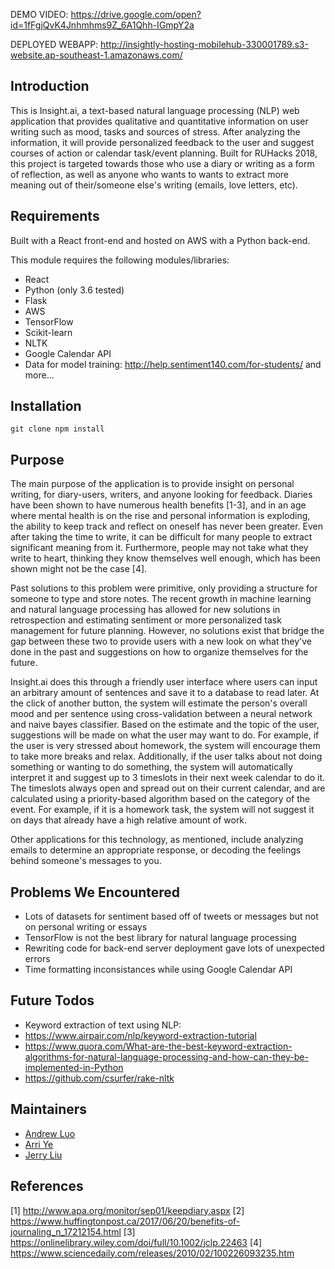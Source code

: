 DEMO VIDEO: https://drive.google.com/open?id=1fFgjQvK4Jnhmhms9Z_6A1Qhh-IGmpY2a

DEPLOYED WEBAPP: http://insightly-hosting-mobilehub-330001789.s3-website.ap-southeast-1.amazonaws.com/

## Introduction

This is Insight.ai, a text-based natural language processing (NLP) web application that provides qualitative and quantitative information on user writing such as mood, tasks and sources of stress. After analyzing the information, it will provide personalized feedback to the user and suggest courses of action or calendar task/event planning. Built for RUHacks 2018, this project is targeted towards those who use a diary or writing as a form of reflection, as well as anyone who wants to wants to extract more meaning out of their/someone else's writing (emails, love letters, etc).

## Requirements

Built with a React front-end and hosted on AWS with a Python back-end.

This module requires the following modules/libraries:

* React
* Python (only 3.6 tested)
* Flask
* AWS
* TensorFlow
* Scikit-learn
* NLTK
* Google Calendar API
* Data for model training: http://help.sentiment140.com/for-students/
and more...

## Installation

``git clone
npm install``

## Purpose

The main purpose of the application is to provide insight on personal writing, for diary-users, writers, and anyone looking for feedback. Diaries have been shown to have numerous health benefits [1-3], and in an age where mental health is on the rise and personal information is exploding, the ability to keep track and reflect on oneself has never been greater. Even after taking the time to write, it can be difficult for many people to extract significant meaning from it. Furthermore, people may not take what they write to heart, thinking they know themselves well enough, which has been shown might not be the case [4]. 

Past solutions to this problem were primitive, only providing a structure for someone to type and store notes. The recent growth in machine learning and natural language processing has allowed for new solutions in retrospection and estimating sentiment or more personalized task management for future planning. However, no solutions exist that bridge the gap between these two to provide users with a new look on what they've done in the past and suggestions on how to organize themselves for the future.

Insight.ai does this through a friendly user interface where users can input an arbitrary amount of sentences and save it to a database to read later. At the click of another button, the system will estimate the person's overall mood and per sentence using cross-validation between a neural network and naive bayes classifier. Based on the estimate and the topic of the user, suggestions will be made on what the user may want to do. For example, if the user is very stressed about homework, the system will encourage them to take more breaks and relax. Additionally, if the user talks about not doing something or wanting to do something, the system will automatically interpret it and suggest up to 3 timeslots in their next week calendar to do it. The timeslots always open and spread out on their current calendar, and are calculated using a priority-based algorithm based on the category of the event. For example, if it is a homework task, the system will not suggest it on days that already have a high relative amount of work.

Other applications for this technology, as mentioned, include analyzing emails to determine an appropriate response, or decoding the feelings behind someone's messages to you.

## Problems We Encountered

* Lots of datasets for sentiment based off of tweets or messages but not on personal writing or essays
* TensorFlow is not the best library for natural language processing
* Rewriting code for back-end server deployment gave lots of unexpected errors
* Time formatting inconsistances while using Google Calendar API

## Future Todos

* Keyword extraction of text using NLP:
* https://www.airpair.com/nlp/keyword-extraction-tutorial
* https://www.quora.com/What-are-the-best-keyword-extraction-algorithms-for-natural-language-processing-and-how-can-they-be-implemented-in-Python
* https://github.com/csurfer/rake-nltk

## Maintainers

* [Andrew Luo](https://github.com/Andrew-Luo1)
* [Arri Ye](https://github.com/music-mind/)
* [Jerry Liu](https://github.com/jerryliu3)

## References

[1] http://www.apa.org/monitor/sep01/keepdiary.aspx
[2] https://www.huffingtonpost.ca/2017/06/20/benefits-of-journaling_n_17212154.html
[3] https://onlinelibrary.wiley.com/doi/full/10.1002/jclp.22463
[4] https://www.sciencedaily.com/releases/2010/02/100226093235.htm
